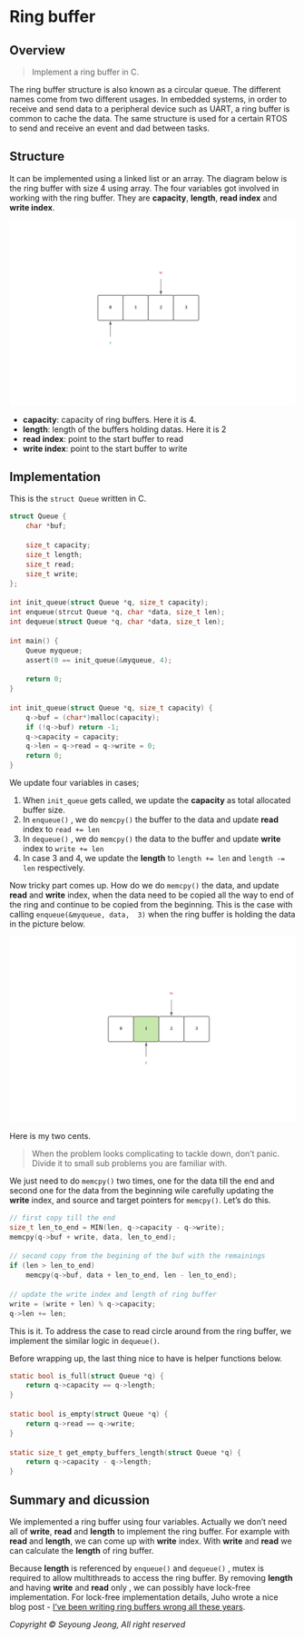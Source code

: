 # Ring buffer

## Overview
> Implement a ring buffer in C.   

The ring buffer structure is also known as a circular queue. The different names come from two different usages. In embedded systems, in order to receive and send data to a peripheral device such as UART, a ring buffer is common to cache the data. The same structure is used for a certain RTOS to send and receive an event and dad between tasks.

## Structure
It can be implemented using a linked list or an array. The diagram below is the ring buffer with size 4 using array. The four variables got involved in working with the ring buffer. They are **capacity**, **length**, **read index** and **write index**.
  
![](ring_buffer/Blank%20Diagram%201%20Page%201.png)

* **capacity**: capacity of ring buffers. Here it is 4.
* **length**: length of the buffers holding datas. Here it is 2
* **read index**: point to the start buffer to read
* **write index**: point to the start buffer to write

## Implementation
This is the `struct Queue` written in C.

```c
struct Queue {
	char *buf;

	size_t capacity;
	size_t length;
	size_t read;
	size_t write;
};

int init_queue(struct Queue *q, size_t capacity);
int enqueue(strcut Queue *q, char *data, size_t len);
int dequeue(struct Queue *q, char *data, size_t len);

int main() {
	Queue myqueue;
	assert(0 == init_queue(&myqueue, 4);

	return 0;
}

int init_queue(struct Queue *q, size_t capacity) {
	q->buf = (char*)malloc(capacity);
	if (!q->buf) return -1;
	q->capacity = capacity;
	q->len = q->read = q->write = 0;
	return 0;
}
```
  
We update four variables in cases;
1. When `init_queue` gets called, we update the **capacity** as total allocated buffer size.
2. In `enqueue()` , we do `memcpy()` the buffer to the data and update **read** index to `read += len`
3. In `dequeue()` , we do `memcpy()` the data to the buffer and update **write** index to `write += len`
4. In case 3 and 4, we update the **length** to `length += len` and `length -= len` respectively. 

Now tricky part comes up. How do we do `memcpy()` the data, and update **read** and **write** index, when the data need to be copied  all the way to end of the ring and continue to be copied from the beginning. This is the case with calling `enqueue(&myqueue, data,  3)` when the ring buffer is holding the data in the picture below.

![](ring_buffer/Blank%20Diagram%202%20Page%202.png)

Here is my two cents.

> When the problem looks complicating to tackle down, don’t panic.   
> Divide it to small sub problems you are familiar with.  
 
We just need to do `memcpy()` two times, one for the data till the end and second one for the data from the beginning wile carefully updating the **write** index, and source and target pointers for `memcpy()`. Let’s do this.

```c
// first copy till the end
size_t len_to_end = MIN(len, q->capacity - q->write);
memcpy(q->buf + write, data, len_to_end);

// second copy from the begining of the buf with the remainings
if (len > len_to_end)
	memcpy(q->buf, data + len_to_end, len - len_to_end);

// update the write index and length of ring buffer
write = (write + len) % q->capacity;
q->len += len;  
```

This is it. To address the case to read circle around from the ring buffer, we implement the similar logic in `dequeue()`.

Before wrapping up, the last thing nice to have is helper functions below.

```c
static bool is_full(struct Queue *q) {
	return q->capacity == q->length;
}

static bool is_empty(struct Queue *q) {
	return q->read == q->write;
}

static size_t get_empty_buffers_length(struct Queue *q) {
	return q->capacity - q->length;
}
```

## Summary and dicussion
We implemented a ring buffer using four variables. Actually we don’t need all of **write**, **read** and **length** to implement the ring buffer. For example with **read** and **length**, we can come up with **write** index. With **write** and **read** we can calculate the **length** of ring buffer. 

Because **length** is referenced by `enqueue()` and `dequeue()` , mutex is required to allow multithreads to access the ring buffer. By removing **length** and having **write** and **read** only , we can possibly have lock-free implementation. For lock-free implementation details, Juho wrote a nice blog post - [I’ve been writing ring buffers wrong all these years](https://www.snellman.net/blog/archive/2016-12-13-ring-buffers/). 



_Copyright © Seyoung Jeong, All right reserved_